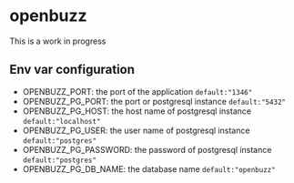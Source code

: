 # openbuzz

This is a work in progress

## Env var configuration

- OPENBUZZ_PORT: the port of the application `default:"1346"`
- OPENBUZZ_PG_PORT: the port or postgresql instance `default:"5432"`
- OPENBUZZ_PG_HOST: the host name of postgresql instance `default:"localhost"`
- OPENBUZZ_PG_USER: the user name of postgresql instance `default:"postgres"`
- OPENBUZZ_PG_PASSWORD: the password of postgresql instance `default:"postgres"`
- OPENBUZZ_PG_DB_NAME: the database name `default:"openbuzz"`